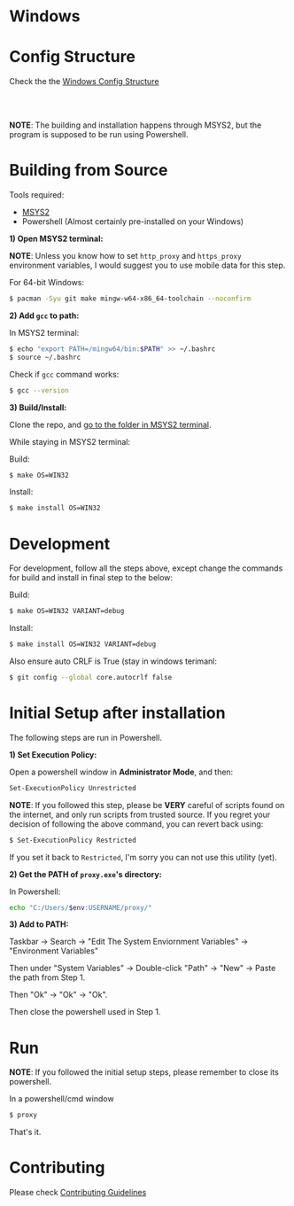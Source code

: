 # Windows

# Config Structure

Check the the [Windows Config Structure](./config_win)

<br/>
<br/>

**NOTE**: The building and installation happens through MSYS2, but the program is supposed to be run using Powershell.

# Building from Source

Tools required:
- [MSYS2](https://www.msys2.org/)
- Powershell (Almost certainly pre-installed on your Windows)

**1) Open MSYS2 terminal:**

**NOTE**: Unless you know how to set `http_proxy` and `https_proxy` environment variables,
I would suggest you to use mobile data for this step.

For 64-bit Windows:
```sh
$ pacman -Syu git make mingw-w64-x86_64-toolchain --noconfirm
```

**2) Add `gcc` to path:**

In MSYS2 terminal:
```sh
$ echo "export PATH=/mingw64/bin:$PATH" >> ~/.bashrc
$ source ~/.bashrc
```

Check if `gcc` command works:
```sh
$ gcc --version
```

**3) Build/Install:**

Clone the repo, and [go to the folder in MSYS2 terminal](https://stackoverflow.com/questions/11376899/browsing-folders-in-msys).

While staying in MSYS2 terminal:

Build:
```sh
$ make OS=WIN32
```

Install:
```sh
$ make install OS=WIN32
```

# Development

For development, follow all the steps above, except change the commands for build and install in
final step to the below:

Build:
```sh
$ make OS=WIN32 VARIANT=debug
```

Install:
```sh
$ make install OS=WIN32 VARIANT=debug
```

Also ensure auto CRLF is True (stay in windows terimanl:
```sh
$ git config --global core.autocrlf false
```

# Initial Setup after installation

The following steps are run in Powershell.

**1) Set Execution Policy:**

Open a powershell window in **Administrator Mode**, and then:
```sh
Set-ExecutionPolicy Unrestricted
```

**NOTE**: If you followed this step, please be **VERY** careful of scripts found on the internet, and only run scripts from trusted source. If you regret your decision of following the above command, you can revert back using:
```sh
$ Set-ExecutionPolicy Restricted
```
If you set it back to `Restricted`, I'm sorry you can not use this utility (yet).

**2) Get the PATH of `proxy.exe`'s directory:**

In Powershell:
```sh
echo "C:/Users/$env:USERNAME/proxy/"
```

**3) Add to PATH:**

Taskbar -> Search -> "Edit The System Enviornment Variables" -> "Environment Variables"

Then under "System Variables" -> Double-click "Path" -> "New" -> Paste the path from Step 1.

Then "Ok" -> "Ok" -> "Ok".

Then close the powershell used in Step 1.

# Run

**NOTE**: If you followed the initial setup steps, please remember to close its powershell.

In a powershell/cmd window
```sh
$ proxy
```

That's it.

# Contributing

Please check [Contributing Guidelines](./CONTRIBUTING.md)
